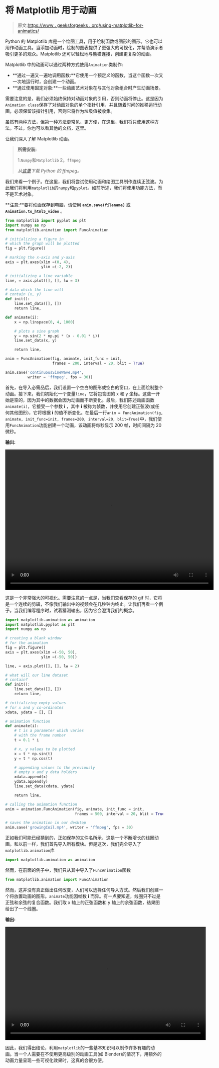 # 将 Matplotlib 用于动画

> 原文:[https://www . geeksforgeeks . org/using-matplotlib-for-animatics/](https://www.geeksforgeeks.org/using-matplotlib-for-animations/)

Python 的 Matplotlib 库是一个绘图工具，用于绘制函数或图形的图形。它也可以用作动画工具。当添加动画时，绘制的图表提供了更强大的可视化，并帮助演示者吸引更多的观众。Matplotlib 还可以轻松地与熊猫连接，创建更复杂的动画。

Matplotlib 中的动画可以通过两种方式使用`Animation`类制作:

*   **通过一遍又一遍地调用函数:**它使用一个预定义的函数，当这个函数一次又一次地运行时，会创建一个动画。
*   **通过使用固定对象:**一些动画艺术对象在与其他对象组合时产生动画场景。

需要注意的是，我们必须始终保持对动画对象的引用，否则动画将停止。这是因为`Animation class`保存了对动画对象的单个指针引用，并且随着时间的推移运行动画，必须保留该指针引用，否则它将作为垃圾值被收集。

虽然有两种方法，但第一种方法更常见、更方便，在这里，我们将只使用这种方法。不过，你也可以看其他的文档，这里。

让我们深入了解 Matplotlib 动画。

> **所需安装:**
> 
> 1.`Numpy`和`Matplotlib`
> 2。`ffmpeg`
> 
> *从[这里](https://pypi.org/project/ffmpeg-python/)下载 Python 的 ffmpeg。*

我们来看一个例子。在这里，我们将尝试使用动画和绘图工具制作连续正弦波。为此我们将利用`matplotlib`的`numpy`和`pyplot`。如前所述，我们将使用功能方法，而不是艺术对象。

**注意:**要将动画保存到电脑，请使用 **`anim.save(filename)`** 或 **`Animation.to_html5_video`** 。

```py
from matplotlib import pyplot as plt
import numpy as np
from matplotlib.animation import FuncAnimation 

# initializing a figure in 
# which the graph will be plotted
fig = plt.figure() 

# marking the x-axis and y-axis
axis = plt.axes(xlim =(0, 4), 
                ylim =(-2, 2)) 

# initializing a line variable
line, = axis.plot([], [], lw = 3) 

# data which the line will 
# contain (x, y)
def init(): 
    line.set_data([], [])
    return line,

def animate(i):
    x = np.linspace(0, 4, 1000)

    # plots a sine graph
    y = np.sin(2 * np.pi * (x - 0.01 * i))
    line.set_data(x, y)

    return line,

anim = FuncAnimation(fig, animate, init_func = init,
                     frames = 200, interval = 20, blit = True)

anim.save('continuousSineWave.mp4', 
          writer = 'ffmpeg', fps = 30))
```

首先，在导入必需品后，我们设置一个空白的图形或空白的窗口，在上面绘制整个动画。接下来，我们初始化一个变量`line`，它将包含图的 x 和 y 坐标。这些一开始是空的，因为其中的数据会因为动画而不断变化。最后，我们陈述动画函数`animate(i)`，它接受一个参数 **i** ，其中 **i** 被称为帧数，并使用它创建正弦波(或任何其他图形)，它将根据 **i** 的值不断变化。在最后一行`anim = FuncAnimation(fig, animate, init_func=init, frames=200, interval=20, blit=True)`中，我们使用`FuncAnimation`功能创建一个动画，该动画将每秒显示 200 帧，时间间隔为 20 微秒。

**输出:**

<video class="wp-video-shortcode" id="video-380113-1" width="665" height="447" preload="metadata" controls=""><source type="video/mp4" src="https://media.geeksforgeeks.org/wp-content/uploads/20200113213401/sine.mp4?_=1">[https://media.geeksforgeeks.org/wp-content/uploads/20200113213401/sine.mp4](https://media.geeksforgeeks.org/wp-content/uploads/20200113213401/sine.mp4)</video>

这是一个非常强大的可视化。需要注意的一点是，当我们查看保存的 gif 时，它将是一个连续的剪辑，不像我们输出中的视频会在几秒钟内终止。让我们再看一个例子。当我们编写程序时，试着猜测输出，因为它会澄清我们的概念。

```py
import matplotlib.animation as animation 
import matplotlib.pyplot as plt 
import numpy as np 

# creating a blank window
# for the animation 
fig = plt.figure() 
axis = plt.axes(xlim =(-50, 50),
                ylim =(-50, 50)) 

line, = axis.plot([], [], lw = 2) 

# what will our line dataset
# contain?
def init(): 
    line.set_data([], []) 
    return line, 

# initializing empty values
# for x and y co-ordinates
xdata, ydata = [], [] 

# animation function 
def animate(i): 
    # t is a parameter which varies
    # with the frame number
    t = 0.1 * i 

    # x, y values to be plotted 
    x = t * np.sin(t) 
    y = t * np.cos(t) 

    # appending values to the previously 
    # empty x and y data holders 
    xdata.append(x) 
    ydata.append(y) 
    line.set_data(xdata, ydata) 

    return line,

# calling the animation function     
anim = animation.FuncAnimation(fig, animate, init_func = init, 
                               frames = 500, interval = 20, blit = True) 

# saves the animation in our desktop
anim.save('growingCoil.mp4', writer = 'ffmpeg', fps = 30)
```

正如我们可能已经猜到的，正如保存的文件名所示，这是一个不断增长的线圈动画。和以前一样，我们首先导入所有模块。但是这次，我们完全导入了`matplotlib.animation`库

```py
import matplotlib.animation as animation
```

然而，在前面的例子中，我们只从其中导入了`FuncAnimation`函数

```py
from matplotlib.animation import FuncAnimation
```

然而，这并没有真正做出任何改变，人们可以选择任何导入方式。然后我们创建一个将放置动画的图形。`animate`功能因帧数 **i** 而异。有一点要知道，线圈只不过是正弦和余弦的复合函数。我们取 x 轴上的正弦函数和 y 轴上的余弦函数，结果图给出了一个线圈。

**输出:**

<video class="wp-video-shortcode" id="video-380113-2" width="640" height="360" preload="metadata" controls=""><source type="video/mp4" src="https://media.geeksforgeeks.org/wp-content/uploads/20200113213446/growingCoil.mp4?_=2">[https://media.geeksforgeeks.org/wp-content/uploads/20200113213446/growingCoil.mp4](https://media.geeksforgeeks.org/wp-content/uploads/20200113213446/growingCoil.mp4)</video>

因此，我们得出结论，利用`matplotlib`的一些基本知识可以制作许多有趣的动画。当一个人需要在不使用更高级别的动画工具(如 Blender)的情况下，用额外的动画力量呈现一些可视化效果时，这真的会很方便。